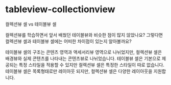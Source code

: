 # tableview-collectionview

컬렉션뷰 셀 vs 테이블뷰 셀

컬렉션뷰를 학습하면서 앞서 배웠던 테이블뷰와 비슷한 점이 많지 않았나요? 그렇다면 컬렉션뷰 셀과 테이블뷰 셀에는 어떠한 차이점이 있는지 알아볼까요?

테이블뷰 셀의 구조는 콘텐츠 영역과 액세서리뷰 영역으로 나뉘었지만, 컬렉션뷰 셀은 배경뷰와 실제 콘텐츠를 나타내는 콘텐츠뷰로 나뉘었습니다.
테이블뷰 셀은 기본으로 제공되는 특정 스타일을 적용할 수 있지만 컬렉션뷰 셀은 특정한 스타일이 따로 없습니다.
테이블뷰 셀은 목록형태로만 레이아웃 되지만, 컬렉션뷰 셀은 다양한 레이아웃을 지원합니다.

